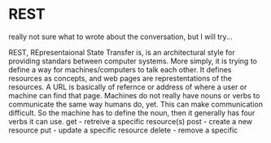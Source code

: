 # REST
really not sure what to wrote about the conversation, but I will try...

REST, REpresentaional State Transfer is, is an architectural style for providing standars between computer systems. More simply, it is trying to define a way for machines/computers to talk each other. It defines resources as concepts, and web pages are represtentations of the resources. 
A URL is basically of refernce or address of where a user or machine can find that page. Machines do not really have nouns or verbs to communicate the same way humans do, yet. This can make communication difficult. So the machine has to define the noun, then it generally has four verbs it can use. 
get - retreive a specific resource(s)
post - create a new resource
put - update a specific resource
delete - remove a specific

